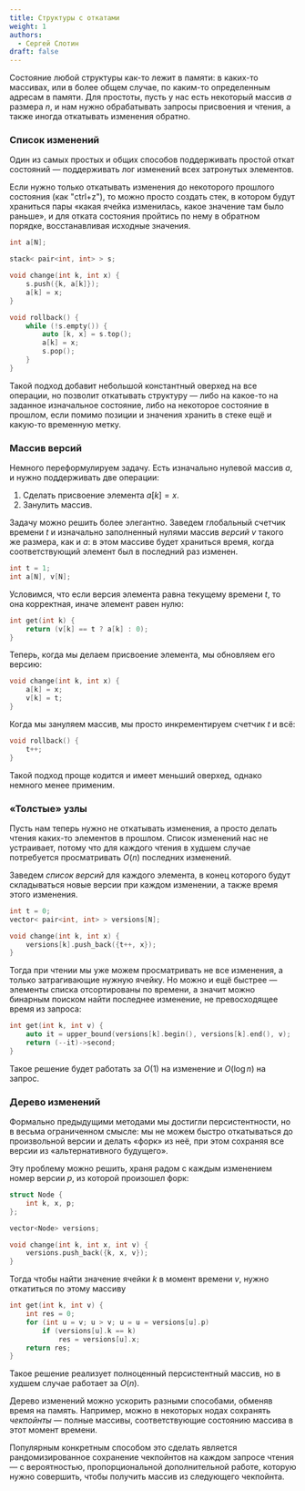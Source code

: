 ```yaml
---
title: Структуры с откатами
weight: 1
authors:
  - Сергей Слотин
draft: false
---
```


Состояние любой структуры как-то лежит в памяти: в каких-то массивах, или в более общем случае, по каким-то определенным адресам в памяти. Для простоты, пусть у нас есть некоторый массив $a$ размера $n$, и нам нужно обрабатывать запросы присвоения и чтения, а также иногда откатывать изменения обратно.

### Список изменений

Один из самых простых и общих способов поддерживать простой откат состояний — поддерживать лог изменений всех затронутых элементов.

Если нужно только откатывать изменения до некоторого прошлого состояния (как "ctrl+z"), то можно просто создать стек, в котором будут храниться пары «какая ячейка изменилась, какое значение там было раньше», и для отката состояния пройтись по нему в обратном порядке, восстанавливая исходные значения.

```cpp
int a[N];

stack< pair<int, int> > s;

void change(int k, int x) {
    s.push({k, a[k]});
    a[k] = x;
}

void rollback() {
    while (!s.empty()) {
        auto [k, x] = s.top();
        a[k] = x;
        s.pop();
    }
}
```

Такой подход добавит небольшой константный оверхед на все операции, но позволит откатывать структуру — либо на какое-то на заданное изначальное состояние, либо на некоторое состояние в прошлом, если помимо позиции и значения хранить в стеке ещё и какую-то временную метку.

### Массив версий

Немного переформулируем задачу. Есть изначально нулевой массив $a$, и нужно поддерживать две операции:

1. Сделать присвоение элемента $a[k] = x$.
2. Занулить массив.

Задачу можно решить более элегантно. Заведем глобальный счетчик времени $t$ и изначально заполненный нулями массив *версий* $v$ такого же размера, как и $a$: в этом массиве будет храниться время, когда соответствующий элемент был в последний раз изменен.

```cpp
int t = 1;
int a[N], v[N];
```

Условимся, что если версия элемента равна текущему времени $t$, то она корректная, иначе элемент равен нулю:

```cpp
int get(int k) {
    return (v[k] == t ? a[k] : 0);
}
```

Теперь, когда мы делаем присвоение элемента, мы обновляем его версию:

```cpp
void change(int k, int x) {
    a[k] = x;
    v[k] = t;
}
```

Когда мы зануляем массив, мы просто инкрементируем счетчик $t$ и всё:

```cpp
void rollback() {
    t++;
}
```

Такой подход проще кодится и имеет меньший оверхед, однако немного менее применим.

### «Толстые» узлы

Пусть нам теперь нужно не откатывать изменения, а просто делать чтения каких-то элементов в прошлом. Список изменений нас не устраивает, потому что для каждого чтения в худшем случае потребуется просматривать $O(n)$ последних изменений.

Заведем *список версий* для каждого элемента, в конец которого будут складываться новые версии при каждом изменении, а также время этого изменения.

```cpp
int t = 0;
vector< pair<int, int> > versions[N];

void change(int k, int x) {
    versions[k].push_back({t++, x});
}
```

Тогда при чтении мы уже можем просматривать не все изменения, а только затрагивающие нужную ячейку. Но можно и ещё быстрее — элементы списка отсортированы по времени, а значит можно бинарным поиском найти последнее изменение, не превосходящее время из запроса:

```cpp
int get(int k, int v) {
    auto it = upper_bound(versions[k].begin(), versions[k].end(), v);
    return (--it)->second;
}
```

Такое решение будет работать за $O(1)$ на изменение и $O(\log n)$ на запрос.

### Дерево изменений

Формально предыдущими методами мы достигли персистентности, но в весьма ограниченном смысле: мы не можем быстро откатываться до произвольной версии и делать «форк» из неё, при этом сохраняя все версии из «альтернативного будущего».

Эту проблему можно решить, храня радом с каждым изменением номер версии $p$, из которой произошел форк:

```cpp
struct Node {
    int k, x, p;
};

vector<Node> versions;

void change(int k, int x, int v) {
    versions.push_back({k, x, v});
}
```

Тогда чтобы найти значение ячейки $k$ в момент времени $v$, нужно откатиться по этому массиву

```cpp
int get(int k, int v) {
    int res = 0;
    for (int u = v; u > v; u = u = versions[u].p)
        if (versions[u].k == k)
            res = versions[u].x;
    return res;
}
```

Такое решение реализует полноценный персистентный массив, но в худшем случае работает за $O(n)$.

Дерево изменений можно ускорить разными способами, обменяв время на память. Например, можно в некоторых нодах сохранять *чекпойнты* — полные массивы, соответствующие состоянию массива в этот момент времени.

Популярным конкретным способом это сделать является рандомизированное сохранение чекпойнтов на каждом запросе чтения — с вероятностью, пропорциональной дополнительной работе, которую нужно совершить, чтобы получить массив из следующего чекпойнта.
